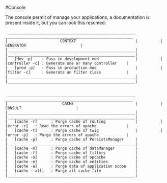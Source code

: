 #Console

The console permit of manage your applications, a documentation is present inside it, but you can look this resumed:


     ________________________________________________________            ________________________________________________________
    |                       CONTEXT                          |          |                       GENERATOR                        |
    |________________________________________________________|          |________________________________________________________|
    |   [dev -p]    : Pass in development mod                |          |   [controller -c] : Generate one or many controller    |
    |   [prod -p]   : Pass in production mod                 |          |   [filter -c]     : Generate an filter class           |
    |________________________________________________________|          |________________________________________________________|


     ________________________________________________________            ________________________________________________________
    |                        CACHE                           |          |                         CONSULT                        |
    |________________________________________________________|          |________________________________________________________|
    |   [cache -r]      : Purge cache of routing             |          |   [error -r]   : Read the errors of apache             |
    |   [cache -t]      : Purge cache of twig                |          |   [error -p]   : Purge the errors of apache            |
    |   [cache -p]      : Purge cache of PersistsManager     |          |________________________________________________________|
    |   [cache -m]      : Purge cache of dataManager         |
    |   [cache -f]      : Purge cache of filters             |
    |   [cache -o]      : Purge cache of opcache             |
    |   [cache -e]      : Purge cache of entities            |
    |   [cache -a]      : Purge data of application scope    |
    |   [cache --all]   : Purge all cache file               |
    |________________________________________________________|


